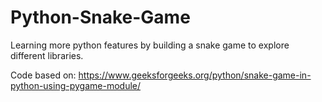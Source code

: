 # Python-Snake-Game

Learning more python features by building a snake game to explore different libraries.

Code based on: https://www.geeksforgeeks.org/python/snake-game-in-python-using-pygame-module/